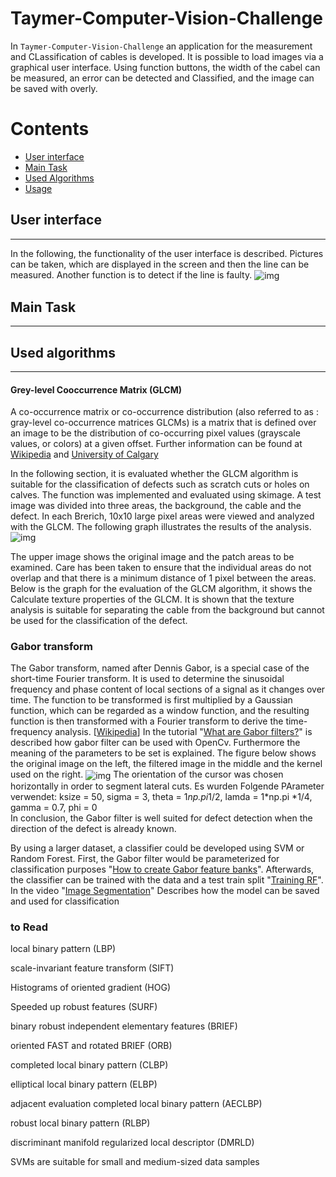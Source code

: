 # Taymer-Computer-Vision-Challenge



     
In `Taymer-Computer-Vision-Challenge` an application for the measurement and CLassification of cables is developed. It is possible to load images via a graphical user interface. Using function buttons, the width of the cabel can be measured, an error can be detected and Classified, and the image can be saved with overly.


Contents
========

 * [User interface](#user-interface)
 * [Main Task](#main-task)
 * [Used Algorithms](#used-algorithms)
 * [Usage](#usage)
 <!--- * [Installation](#installation) --->

## User interface
---
In the following, the functionality of the user interface is described. Pictures can be taken, which are displayed in the screen and then the line can be measured.  Another function is to detect if the line is faulty.
<img src="https://github.com/JoMe92/Taymer-Computer-Vision-Challenge/blob/main/Output%20Images/glcm.png" align="center"
     alt="img" >

## Main Task
---




## Used algorithms 
---

#### Grey-level Cooccurrence Matrix (GLCM)
A co-occurrence matrix or co-occurrence distribution (also referred to as : gray-level co-occurrence matrices GLCMs) is a matrix that is defined over an image to be the distribution of co-occurring pixel values (grayscale values, or colors) at a given offset. Further information can be found at 
[Wikipedia](https://en.wikipedia.org/wiki/Co-occurrence_matrix) and 
[University of Calgary](https://prism.ucalgary.ca/handle/1880/51900)

In the following section, it is evaluated whether the GLCM algorithm is suitable for the classification of defects such as scratch cuts or holes on calves. The function was implemented and evaluated using skimage. A test image was divided into three areas, the background, the cable and the defect. In each Brerich, 10x10 large pixel areas were viewed and analyzed with the GLCM. The following graph illustrates the results of the analysis.
<img src="https://github.com/JoMe92/Taymer-Computer-Vision-Challenge/blob/main/Output%20Images/glcm.png" align="center"
     alt="img" >
     
The upper image shows the original image and the patch areas to be examined. Care has been taken to ensure that the individual areas do not overlap and that there is a minimum distance of 1 pixel between the areas. Below is the graph for the evaluation of the GLCM algorithm, it shows the Calculate texture properties of the GLCM. It is shown that the texture analysis is suitable for separating the cable from the background but cannot be used for the classification of the defect.


### Gabor transform 
The Gabor transform, named after Dennis Gabor, is a special case of the short-time Fourier transform. It is used to determine the sinusoidal frequency and phase content of local sections of a signal as it changes over time. The function to be transformed is first multiplied by a Gaussian function, which can be regarded as a window function, and the resulting function is then transformed with a Fourier transform to derive the time-frequency analysis. [[Wikipedia](https://en.wikipedia.org/wiki/Gabor_transform)]
In the tutorial "[What are Gabor filters?](https://www.youtube.com/watch?v=QEz4bG9P3Qs)" is described how gabor filter can be used with OpenCv. Furthermore the meaning of the parameters to be set is explained. The figure below shows the original image on the left, the filtered image in the middle and the kernel used on the right.
<img src="https://github.com/JoMe92/Taymer-Computer-Vision-Challenge/blob/main/Output%20Images/horizontal Gabor filter.png" align="center"
     alt="img" >
The orientation of the cursor was chosen horizontally in order to segment lateral cuts. Es wurden Folgende PArameter verwendet: ksize = 50, sigma = 3, theta = 1*np.pi*1/2, lamda = 1*np.pi *1/4, gamma = 0.7, phi = 0  
In conclusion, the Gabor filter is well suited for defect detection when the direction of the defect is already known. 

By using a larger dataset, a classifier could be developed using SVM or Random Forest. First, the Gabor filter would be parameterized for classification purposes "[How to create Gabor feature banks](https://www.youtube.com/watch?v=BTbIS1mriuY)". Afterwards, the classifier can be trained with the data and a test train split "[Training RF](https://www.youtube.com/watch?v=XmRKkMjD8hM&t=563s
)". In the video "[Image Segmentation](https://www.youtube.com/watch?v=f205EmfXi84)" Describes how the model can be saved and used for classification
### to Read
local binary pattern (LBP)

scale-invariant feature transform (SIFT) 

Histograms of oriented gradient (HOG) 

Speeded up robust features (SURF) 

binary robust independent elementary features (BRIEF)

oriented FAST and rotated BRIEF (ORB)

completed local binary pattern (CLBP)

elliptical local binary pattern (ELBP) 

adjacent evaluation completed local binary pattern (AECLBP)

robust local binary pattern (RLBP)

 discriminant manifold regularized local descriptor (DMRLD) 

SVMs are suitable for small and medium-sized data samples 
